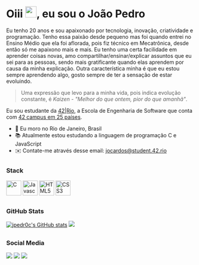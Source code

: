 <h1 align="left">Oiii <img src="https://raw.githubusercontent.com/kaueMarques/kaueMarques/master/hi.gif" width="30px">, eu sou o João Pedro</h1>

<p>Eu tenho 20 anos e sou apaixonado por tecnologia, inovação, criatividade e programação. Tenho essa paixão desde pequeno mas foi quando entrei no Ensino Médio que ela foi aflorada, pois fiz técnico em Mecatrônica, desde então só me apaixono mais e mais. Eu tenho uma certa facilidade em aprender coisas novas, amo compartilhar/ensinar/explicar assuntos que eu sei para as pessoas, sendo mais gratificante quando elas aprendem por causa da minha explicação. Outra característica minha é que eu estou sempre aprendendo algo, gosto sempre de ter a sensação de estar evoluindo.</p>

> Uma expressão que levo para a minha vida, pois indica evolução constante, é *Kaizen - "Melhor do que ontem, pior do que amanhã"*.

Eu sou estudante da [42|Rio](https://42.rio), a Escola de Engenharia de Software que conta com [42 campus em 25 países](https://www.42network.org/42-schools/).

* 📍 Eu moro no Rio de Janeiro, Brasil
* 📚 Atualmente estou estudando a linguagem de programação C e JavaScript
* ✉️   Contate-me através desse email: [jocardos@student.42.rio](mailto:jocardos@student.42.rio)

 
##

### Stack
<div align="left">
<a href="https://docs.microsoft.com/en-us/cpp/?view=msvc-170" target="_blank" rel="noreferrer"><img src="https://raw.githubusercontent.com/danielcranney/readme-generator/main/public/icons/skills/c-colored.svg" width="40" height="40" alt="C" /></a>
<a href="https://developer.mozilla.org/en-US/docs/Web/JavaScript" target="_blank" rel="noreferrer"><img src="https://raw.githubusercontent.com/danielcranney/readme-generator/main/public/icons/skills/javascript-colored.svg" width="40" height="40" alt="Javascript" /></a>
<a href="https://developer.mozilla.org/en-US/docs/Glossary/HTML5" target="_blank" rel="noreferrer"><img src="https://raw.githubusercontent.com/danielcranney/readme-generator/main/public/icons/skills/html5-colored.svg" width="40" height="40" alt="HTML5" /></a>
<a href="https://developer.mozilla.org/pt-BR/docs/Web/CSS" target="_blank" rel="noreferrer"><img src="https://raw.githubusercontent.com/danielcranney/readme-generator/main/public/icons/skills/css3-colored.svg" width="40" height="40" alt="CSS3" /></a>
</div>

##

### GitHub Stats
<div>
<a href="http://www.github.com/jpedr0c"><img src="https://github-readme-stats.vercel.app/api?username=jpedr0c&show_icons=true&count_private=true&theme=vision-friendly-dark&include_all_commits=true" alt="jpedr0c's GitHub stats" /></a>
<a href="http://www.github.com/jpedr0c"><img src="https://github-readme-streak-stats.herokuapp.com/?user=jpedr0c&show_icons=true&count_private=true&theme=vision-friendly-dark&include_all_commits=true" /></a>
 </div>
 
 ##
 
 ### Social Media
 
 <div>
  <a href="https://instagram.com/jpedroc17" target="_blank"><img src="https://img.shields.io/badge/-Instagram-%23E4405F?style=for-the-badge&logo=instagram&logoColor=white" target="_blank"></a>
  <a href = "mailto:jocardos@student.42.rio"><img src="https://img.shields.io/badge/-Gmail-%23333?style=for-the-badge&logo=gmail&logoColor=white" target="_blank"></a>
  <a href="https://www.linkedin.com/in/jpedroc" target="_blank"><img src="https://img.shields.io/badge/-LinkedIn-%230077B5?style=for-the-badge&logo=linkedin&logoColor=white" target="_blank"></a> 
</div>
